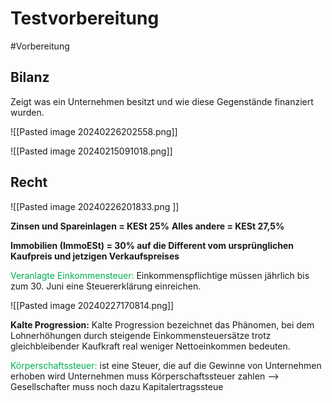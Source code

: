 # Testvorbereitung
#Vorbereitung 


## Bilanz
Zeigt was ein Unternehmen besitzt und wie diese Gegenstände finanziert wurden.

![[Pasted image 20240226202558.png]]

![[Pasted image 20240215091018.png]]

## Recht

![[Pasted image 20240226201833.png ]]

**Zinsen und Spareinlagen = KESt 25%**
**Alles andere = KESt 27,5%**

**Immobilien (ImmoESt) = 30% auf die Different vom ursprünglichen Kaufpreis und jetzigen Verkaufspreises**

<span style="color:#00b050">Veranlagte Einkommensteuer:</span> Einkommenspflichtige müssen jährlich bis zum 30. Juni eine Steuererklärung einreichen.

![[Pasted image 20240227170814.png]]


**Kalte Progression:**
Kalte Progression bezeichnet das Phänomen, bei dem Lohnerhöhungen durch steigende Einkommensteuersätze trotz gleichbleibender Kaufkraft real weniger Nettoeinkommen bedeuten.


<span style="color:#00b050">Körperschaftssteuer:</span> ist eine Steuer, die auf die Gewinne von Unternehmen erhoben wird
Unternehmen muss Körperschaftssteuer zahlen --> Gesellschafter muss noch dazu Kapitalertragssteue